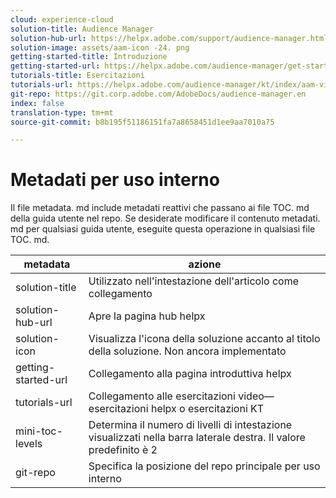 ```yaml
---
cloud: experience-cloud
solution-title: Audience Manager
solution-hub-url: https://helpx.adobe.com/support/audience-manager.html
solution-image: assets/aam-icon -24. png
getting-started-title: Introduzione
getting-started-url: https://helpx.adobe.com/audience-manager/get-started.html
tutorials-title: Esercitazioni
tutorials-url: https://helpx.adobe.com/audience-manager/kt/index/aam-videos.html
git-repo: https://git.corp.adobe.com/AdobeDocs/audience-manager.en
index: false
translation-type: tm+mt
source-git-commit: b8b195f51186151fa7a8658451d1ee9aa7010a75

---
```



# Metadati per uso interno

Il file metadata. md include metadati reattivi che passano ai file TOC. md della guida utente nel repo. Se desiderate modificare il contenuto metadati. md per qualsiasi guida utente, eseguite questa operazione in qualsiasi file TOC. md.

| metadata | azione |
|--- |--- |
| solution-title | Utilizzato nell'intestazione dell'articolo come collegamento |
| solution-hub-url | Apre la pagina hub helpx |
| solution-icon | Visualizza l'icona della soluzione accanto al titolo della soluzione. Non ancora implementato |
| getting-started-url | Collegamento alla pagina introduttiva helpx |
| tutorials-url | Collegamento alle esercitazioni video—esercitazioni helpx o esercitazioni KT |
| mini-toc-levels | Determina il numero di livelli di intestazione visualizzati nella barra laterale destra. Il valore predefinito è 2 |
| git-repo | Specifica la posizione del repo principale per uso interno |
